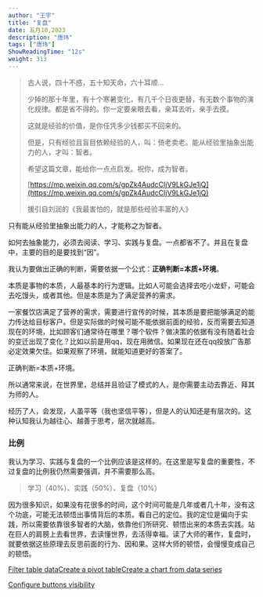 ```yaml
---
author: "王宇"
title: "复盘"
date: 五月10,2023
description: "唐玮"
tags: ["唐玮"]
ShowReadingTime: "12s"
weight: 313
---
```

> 古人说，四十不惑，五十知天命，六十耳顺…
> 
> 少掉的那十年里，有十个寒暑变化，有几千个日夜更替，有无数个事物的演化规律。都是省不得的。你一定要亲眼去看，亲耳去听，亲手去摸。
> 
> 这就是经验的价值，是你任凭多少钱都买不回来的。
> 
> 但是，只有经验且盲目依赖经验的人，叫：倚老卖老。能从经验里抽象出能力的人，才叫：智者。
> 
> 希望这篇文章，能给你一点点启发。祝你，成为智者。
> 
> [https://mp.weixin.qq.com/s/gpZk4AudcCIjV9LkGJe1jQ](https://mp.weixin.qq.com/s/gpZk4AudcCIjV9LkGJe1jQ)
> 
> 援引自刘润的《我最害怕的，就是那些经验丰富的人》

只有能从经验里抽象出能力的人，才能称之为智者。

如何去抽象能力，必须去阅读、学习、实践与复盘。一点都省不了。并且在复盘中，主要的目的是要找到“因”。

我认为要做出正确的判断，需要依据一个公式：**正确判断\=本质+环境**。

本质是事物的本质，人最基本的行为逻辑。比如人可能会选择去吃小龙虾，可能会去吃馒头，或者其他。但是本质是为了满足营养的需求。

一家餐饮店满足了营养的需求，需要进行宣传的时候，其本质是要把能够满足的能力传达给目标客户。但是实际做的时候可能不能依据前面的经验，反而需要去知道现在的环境，比如顾客们通常待在哪里？哪个软件？做决策的依据有没有随着社会的变迁出现了变化？比如以前是用qq，现在用微信。如果现在还在qq投放广告那必定效果欠佳。如果观察了环境，就能知道更好的答案了。

正确判断\=本质+环境。

所以通常来说，在世界里，总结并且验证了模式的人，是你需要主动去靠近、拜其为师的人。

经历了人，会发现，人虽平等（我也坚信平等），但是人的认知还是有层次的。这种认知我认为越往心、越善于思考，层次就越高。

### 比例

我认为学习、实践与复盘的一个比例应该是这样的。在这里是写复盘的重要性，不过复盘的比例我仍然需要强调，并不需要那么高。

> 学习（40%）、实践（50%）、复盘（10%）

因为很多知识，如果没有花很多的时间，这个时间可能是几年或者几十年，没有这个功底，可能无法顿悟出事情背后的本质。看自己的定位。我的定位是偏向于实践，所以需要依靠很多智者的大脑，依靠他们所研究、顿悟出来的本质去实践。站在巨人的肩膀上去看世界，去读懂世界，去活得幸福。读了大师的著作，复盘时，就要依据这些原理去反思前面的行为、因和果。这样大师的顿悟，会慢慢变成自己的顿悟。

[Filter table data](#)[Create a pivot table](#)[Create a chart from data series](#)

[Configure buttons visibility](/users/tfac-settings.action)